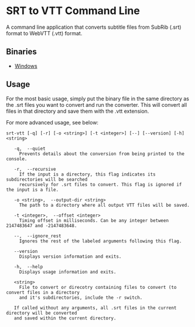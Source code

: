 SRT to VTT Command Line
=============

A command line application that converts subtitle files from SubRib (.srt) format to WebVTT (.vtt) format.

## Binaries

* [Windows](https://raw.githubusercontent.com/woollybogger/srt-to-vtt-cl/master/bin/Windows/srt-vtt.exe "Download the 32-bit Windows binary file")

## Usage

For the most basic usage, simply put the binary file in the same directory as the .srt files you want to convert and run the converter. This will convert all files in that directory and save them with the .vtt extension.

For more advanced usage, see below:

```
srt-vtt [-q] [-r] [-o <string>] [-t <integer>] [--] [--version] [-h] <string>

   -q,  --quiet
     Prevents details about the conversion from being printed to the console.

   -r,  --recursive
     If the input is a directory, this flag indicates its subdirectories will be searched
     recursively for .srt files to convert. This flag is ignored if the input is a file.

   -o <string>,  --output-dir <string>
     The path to a directory where all output VTT files will be saved.

   -t <integer>,  --offset <integer>
     Timing offset in milliseconds. Can be any integer between 2147483647 and -2147483648.

   --,  --ignore_rest
     Ignores the rest of the labeled arguments following this flag.

   --version
     Displays version information and exits.

   -h,  --help
     Displays usage information and exits.

   <string>
     File to convert or direcotry containing files to convert (to convert files in a directory
     and it's subdirectories, include the -r switch.

   If called without any arguments, all .srt files in the current directory will be converted
   and saved within the current directory.
```

